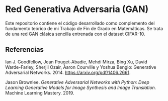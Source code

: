 # Red Generativa Adversaria (GAN)
 
Este repositorio contiene el código desarrollado como complemento del fundamento teórico de mi Trabajo de Fin de Grado en Matemáticas. Se trata de una red GAN clásica sencilla entrenada con el dataset CIFAR-10.

## Referencias

Ian J. Goodfellow, Jean Pouget-Abadie, Mehdi Mirza, Bing Xu, David Warde-Farley, Sherjil Ozair, Aaron Courville y Yoshua Bengio: Generative Adversarial Networks. 2014. https://arxiv.org/pdf/1406.2661.

Jason Brownlee. _Generative Adversarial Networks with Python: Deep Learning Generative Models for Image Synthesis and Image Translation._ Machine Learning Mastery. 2019.
